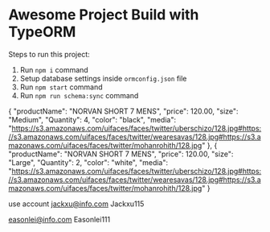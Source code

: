 # Awesome Project Build with TypeORM

Steps to run this project:

1. Run `npm i` command
2. Setup database settings inside `ormconfig.json` file
3. Run `npm start` command
4. Run `npm run schema:sync` command



{
"productName": "NORVAN SHORT 7 MENS",
"price": 120.00,
"size": "Medium",
"Quantity": 4,
"color": "black",
"media": "https://s3.amazonaws.com/uifaces/faces/twitter/uberschizo/128.jpg#https://s3.amazonaws.com/uifaces/faces/twitter/wearesavas/128.jpg#https://s3.amazonaws.com/uifaces/faces/twitter/mohanrohith/128.jpg"
},
{
"productName": "NORVAN SHORT 7 MENS",
"price": 120.00,
"size": "Large",
"Quantity": 2,
"color": "white",
"media": "https://s3.amazonaws.com/uifaces/faces/twitter/uberschizo/128.jpg#https://s3.amazonaws.com/uifaces/faces/twitter/wearesavas/128.jpg#https://s3.amazonaws.com/uifaces/faces/twitter/mohanrohith/128.jpg"
}

use account
jackxu@info.com
Jackxu115

easonlei@info.com
Easonlei111

